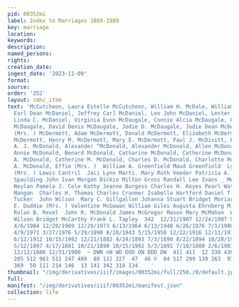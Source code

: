 ```yaml
---
pid: 00352mi
label: Index to Marriages 1869-1989
key: marriage
location: 
keywords: 
description: 
named_persons: 
rights: 
creation_date: 
ingest_date: '2023-11-09'
format: 
source: 
order: '352'
layout: cmhc_item
text: 'McCutcheon, Laura Estelle McCutcheon, William H. McDale, William McDaniel,
  Earl Dean McDaniel, Jeffrey Car] McDaniel, Leo John McDaniel, Lester A. McDaniel,
  Linda C. McDaniel, Virginia Evon McDaugale, Connie Alcia McDaugale, Connie Alcia
  McDaugale, David Denis McDaugale, Jodie D. McDaugale, Jodie Dean McDermith, Anna
  (Mrs. ) McDermott, Adam McDermott, Donald McDermott, Elizabeth McDermott, Frances
  McDermott, Henry M. McDermott, Mary E. McDermott, Paul J. McDivitt, Ella McDonald,
  A. J. McDonald, Alexander “McDonald, Alexander McDonald, Allen McDonald, Ann  McDonald,
  Annie McDonald, Benard McDonald, Catharine McDonald, Catherine McDonald, Catherine
  A. McDonald, Catherine M. McDonald, Charles D. McDonald, Charlotte McDonald, Daniel
  A. McDonald, Effie (Mrs. )  William A. Greenfield Maud Greenfield  Lyda Williams
  (Mrs. ) Lewis Cantril  Jaci Lynn Marti. Mary Ruth Veeder Patricia A. Gay Allen Dean
  Spaulding John Ivan Morgan Dickie Milton Gross Randall Lee Ivans _ Megan Mary Patricia
  Neylan Pamela J. Cole Kathy Jeanne Burgess Charles H. Keyes Pearl Watson  Julia
  Mangan  Charles H. Thomas Charles Cranmer Isabella Hartford Daniel T. MacNeil Marianne
  Tucker  John Wilson  Mary C. Gillgallon Johanna Stuart Bridget Moriarty Catherine
  E. Duddie (Mrs. ) Valentine McGowan William Giles Augusta Ehrnberg Michael W. O''Connell
  Rolan B. Revel  John R. McDonald James McGregor Mason Mary McMahon  William G. F.
  Wilson Bridget McCarthy Frank L. Tapley  342  12/31/1907 12/24/1907 9/4/1888 5/19/1958
  4/6/1984 12/20/1969 12/29/1973 6/13/1964 6/13/1948 6/26/1976 7/1/1980 6/26/1976
  4/9/1971 3/27/1976 5/29/1890 8/20/1943 5/15/1950 12/22/1916 12/11/1916 12/18/1899
  6/12/1912 10/15/1982 12/21/1882 4/24/1893 7/3/1890 8/22/1894 10/28/1903 7/15/1888
  5/12/1897 4/17/1881 10/21/1890 10/15/1902 5/3/1891 7/18/1880 2/6/1901 6/11/1906
  12/12/1886 12/31/1900  ~ DWN nN WD DOD ON DDD DW  41] 411  12 338 436  94 262 124
  205 512 961 511 247 489  88 11] 227  47  46 ©  84 517 299 139 263  93 276 258 394
  369  50 111 214 146  13 141 342 318 134    '
thumbnail: "/img/derivatives/iiif/images/00352mi/full/250,/0/default.jpg"
full: 
manifest: "/img/derivatives/iiif/00352mi/manifest.json"
collection: life
---
```

